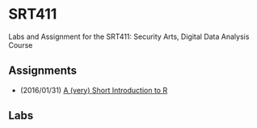 # SRT411
Labs and Assignment for the SRT411: Security Arts, Digital Data Analysis Course


## Assignments
  - (2016/01/31) [A (very) Short Introduction to R](https://github.com/sikula/SRT411/assignment_0/assignment0.md)


## Labs
